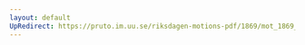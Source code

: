 ```yaml
---
layout: default
UpRedirect: https://pruto.im.uu.se/riksdagen-motions-pdf/1869/mot_1869__ak__306/mot_1869__ak__306-003.pdf
---
```

